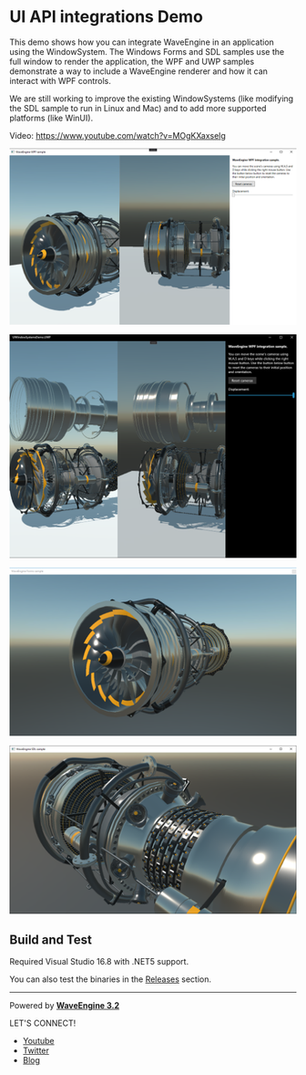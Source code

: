 # UI API integrations Demo

This demo shows how you can integrate WaveEngine in an application using the WindowSystem. The Windows Forms and SDL samples use the full window to render the application, the WPF and UWP samples demonstrate a way to include a WaveEngine renderer and how it can interact with WPF controls.

We are still working to improve the existing WindowSystems (like modifying the SDL sample to run in Linux and Mac) and to add more supported platforms (like WinUI).

Video: https://www.youtube.com/watch?v=MOgKXaxselg

![alt WPF sample](Images/WpfSample.png)

![alt UWP sample](Images/UWPSample.png)

![alt Windows Forms sample](Images/FormsSample.png)

![alt SDL sample](Images/SDLSample.png)

## Build and Test

Required Visual Studio 16.8 with .NET5 support.

You can also test the binaries in the [Releases](https://github.com/WaveEngine/UIWindowSystemsDemo/releases) section.

----
Powered by **[WaveEngine 3.2](http://www.waveengine.net)**

LET'S CONNECT!

- [Youtube](https://www.youtube.com/subscription_center?add_user=WaveEngineChannel)
- [Twitter](https://twitter.com/WaveEngineTeam)
- [Blog](http://geeks.ms/waveengineteam/)
